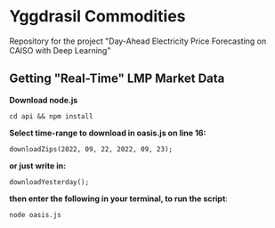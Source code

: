 # Yggdrasil Commodities
Repository for the project "Day-Ahead Electricity Price Forecasting on CAISO with Deep Learning"

## Getting "Real-Time" LMP Market Data

**Download node.js**
```
cd api && npm install
```
**Select time-range to download in oasis.js on line 16:**
```
downloadZips(2022, 09, 22, 2022, 09, 23);
```
**or just write in:**
```
downloadYesterday();
```
**then enter the following in your terminal, to run the script**:
```
node oasis.js
```
